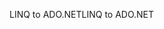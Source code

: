 <span data-ttu-id="1acb1-101">LINQ to ADO.NET</span><span class="sxs-lookup"><span data-stu-id="1acb1-101">LINQ to ADO.NET</span></span>